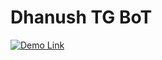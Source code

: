 # Dhanush TG BoT

 [![Demo Link](https://img.shields.io/badge/Demo%20Link-blue)](https://www.youtube.com/watch?v=0wAV7pUzhDQ)

